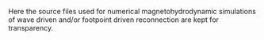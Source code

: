 Here the source files used for numerical magnetohydrodynamic simulations of wave driven and/or footpoint driven reconnection are kept for transparency. 
